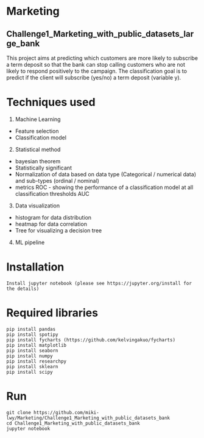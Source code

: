 # Marketing
## Challenge1_Marketing_with_public_datasets_large_bank
This project aims at predicting which customers are more likely to subscribe a term deposit so that the bank can stop calling customers who are not likely to respond positively to the campaign. 
The classification goal is to predict if the client will subscribe (yes/no) a term deposit (variable y).

# Techniques used
1) Machine Learning 
- Feature selection
- Classification model

2) Statistical method 
- bayesian theorem
- Statistically significant
- Normalization of data based on data type (Categorical / numerical data) and sub-types (ordinal / nominal)
- metrics
  ROC - showing the performance of a classification model at all classification thresholds
  AUC

3) Data visualization
- histogram for data distribution
- heatmap for data correlation
- Tree for visualizing a decision tree

4) ML pipeline

# Installation
```
Install jupyter notebook (please see https://jupyter.org/install for the details)
```

# Required libraries
```
pip install pandas
pip install spotipy
pip install fycharts (https://github.com/kelvingakuo/fycharts)
pip install matplotlib
pip install seaborn
pip install numpy
pip install researchpy
pip install sklearn
pip install scipy
```
# Run
```
git clone https://github.com/miki-lwy/Marketing/Challenge1_Marketing_with_public_datasets_bank
cd Challenge1_Marketing_with_public_datasets_bank
jupyter notebook
```
